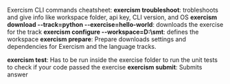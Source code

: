 Exercism CLI commands cheatsheet:
**exercism troubleshoot**: trobleshoots and give info like workspace folder, api key, CLI version, and OS
**exercism download --track=python --exercise=hello-world**: downloads the exercise for the track
**exercism configure --workspace=D:\smt**: defines the workspace
**exercism prepare**: Prepare downloads settings and dependencies for Exercism and the language tracks.


**exercism test**: Has to be run inside the exercise folder to run the unit tests to check if your code passed the exercise
**exercism submit**: Submits answer
